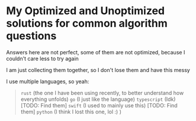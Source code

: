 # My Optimized and Unoptimized solutions for common algorithm questions

Answers here are not perfect, some of them are not optimized, because I couldn't care less to try again

I am just collecting them together, so I don't lose them and have this messy

I use multiple languages, so yeah:

> `rust` (the one I have been using recently, to better understand how everything unfolds)
> `go` (I just like the language)
> `typescript` (Idk) [TODO: Find them]
> `swift` (I used to mainly use this) [TODO: Find them]
> `python` (I think I lost this one, lol :) )
